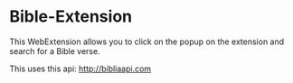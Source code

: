 # Bible-Extension
This WebExtension allows you to click on the popup on the extension and search for a Bible verse.

This uses this api: http://bibliaapi.com
